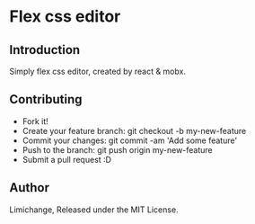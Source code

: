# Flex css editor

## Introduction
Simply flex css editor, created by react & mobx.

## Contributing

 - Fork it!
 - Create your feature branch: git checkout -b my-new-feature
 - Commit your changes: git commit -am 'Add some feature'
 - Push to the branch: git push origin my-new-feature
 - Submit a pull request :D

## Author

Limichange, Released under the MIT License.
